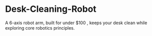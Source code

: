 # Desk-Cleaning-Robot
A 6-axis robot arm, built for under $100 , keeps your desk clean while exploring core robotics principles.

